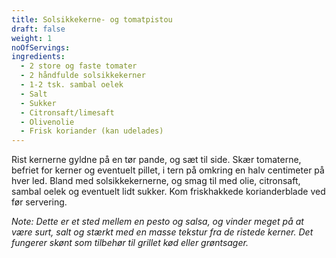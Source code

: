 ```yaml
---
title: Solsikkekerne- og tomatpistou
draft: false
weight: 1
noOfServings: 
ingredients:
  - 2 store og faste tomater
  - 2 håndfulde solsikkekerner
  - 1-2 tsk. sambal oelek
  - Salt
  - Sukker
  - Citronsaft/limesaft
  - Olivenolie
  - Frisk koriander (kan udelades)
---
```


Rist kernerne gyldne på en tør pande, og sæt til side. Skær tomaterne,
befriet for kerner og eventuelt pillet, i tern på omkring en halv
centimeter på hver led. Bland med solsikkekernerne, og smag til med
olie, citronsaft, sambal oelek og eventuelt lidt sukker. Kom
friskhakkede korianderblade ved før servering.

*Note: Dette er et sted mellem en pesto og salsa, og vinder meget på at
være surt, salt og stærkt med en masse tekstur fra de ristede kerner.
Det fungerer skønt som tilbehør til grillet kød eller grøntsager.*

